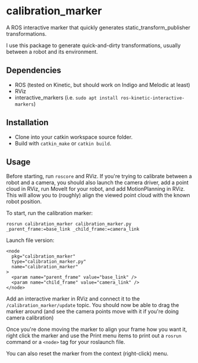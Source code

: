 # calibration_marker
A ROS interactive marker that quickly generates static_transform_publisher transformations.

I use this package to generate quick-and-dirty transformations, usually between a robot and its environment.

## Dependencies
 - ROS (tested on Kinetic, but should work on Indigo and Melodic at least)
 - RViz
 - interactive_markers (i.e. `sudo apt install ros-kinetic-interactive-markers`)

## Installation
- Clone into your catkin workspace source folder.
- Build with `catkin_make` or `catkin build`.

## Usage
Before starting, run `roscore` and RViz. If you're trying to calibrate between a robot and a camera, you
should also launch the camera driver, add a point cloud in RViz, run MoveIt for your robot, and add MotionPlanning
in RViz. This will allow you to (roughly) align the viewed point cloud with the known robot position.

To start, run the calibration marker:
```
rosrun calibration_marker calibration_marker.py _parent_frame:=base_link _child_frame:=camera_link
```

Launch file version:

    <node
      pkg="calibration_marker"
      type="calibration_marker.py"
      name="calibration_marker"
    >
      <param name="parent_frame" value="base_link" />
      <param name="child_frame" value="camera_link" />
    </node>


Add an interactive marker in RViz and connect it to the `/calibration_marker/update` topic. You should now be able
to drag the marker around (and see the camera points move with it if you're doing camera calibration)

Once you're done moving the marker to align your frame how you want it, right click the marker and use the Print
menu items to print out a `rosrun` command or a `<node>` tag for your roslaunch file.

You can also reset the marker from the context (right-click) menu.
